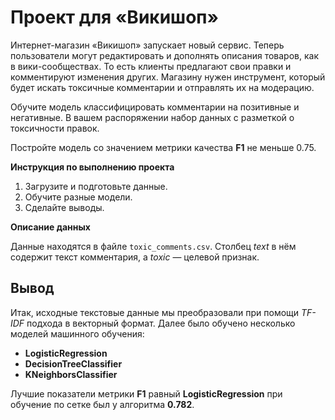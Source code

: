 # Проект для «Викишоп»

Интернет-магазин «Викишоп» запускает новый сервис. Теперь пользователи могут редактировать и дополнять описания товаров, как в вики-сообществах. То есть клиенты предлагают свои правки и комментируют изменения других. Магазину нужен инструмент, который будет искать токсичные комментарии и отправлять их на модерацию. 

Обучите модель классифицировать комментарии на позитивные и негативные. В вашем распоряжении набор данных с разметкой о токсичности правок.

Постройте модель со значением метрики качества **F1** не меньше 0.75. 

**Инструкция по выполнению проекта**

1. Загрузите и подготовьте данные.
2. Обучите разные модели. 
3. Сделайте выводы.

**Описание данных**

Данные находятся в файле `toxic_comments.csv`. Столбец *text* в нём содержит текст комментария, а *toxic* — целевой признак.

## Вывод

Итак, исходные текстовые данные мы преобразовали при помощи *TF-IDF* подхода в векторный формат. Далее было обучено несколько моделей машинного обучения:

 * **LogisticRegression**
 * **DecisionTreeClassifier**
 * **KNeighborsClassifier**
 
Лучшие показатели метрики **F1** равный **LogisticRegression** при обучение по сетке был у алгоритма **0.782**.

